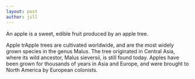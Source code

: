 ```yaml
---
layout: post
author: jill
---
```

An apple is a sweet, edible fruit produced by an apple tree.

Apple trApple trees are cultivated worldwide, and are the most widely grown species in
the genus Malus. The tree originated in Central Asia, where its wild ancestor,
Malus sieversii, is still found today. Apples have been grown for thousands of
years in Asia and Europe, and were brought to North America by European
colonists.
